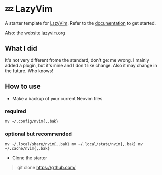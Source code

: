 # 💤 LazyVim

A starter template for [LazyVim](https://github.com/LazyVim/LazyVim).
Refer to the [documentation](https://lazyvim.github.io/installation) to get started.

Also: the website [lazyvim.org](https://www.lazyvim.org/)

## What I did

It's not very different frome the standard, don't get me wrong. I mainly added a plugin, but it's mine and I don't like change.
Also it may change in the future. Who knows! 

## How to use 

- Make a backup of your current Neovim files
### required
`mv ~/.config/nvim{,.bak}`
### optional but recommended
`mv ~/.local/share/nvim{,.bak}
mv ~/.local/state/nvim{,.bak}
mv ~/.cache/nvim{,.bak}`
- Clone the starter
>  git clone https://github.com/ 
